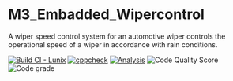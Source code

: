 # M3_Embadded_Wipercontrol
A wiper speed control system for an automotive wiper controls the operational speed of a wiper in accordance with rain conditions.

[![Build CI - Lunix](https://github.com/Sreenivas0706/M3_Embadded_Wipercontrol/actions/workflows/Build.yml/badge.svg)](https://github.com/Sreenivas0706/M3_Embadded_Wipercontrol/actions/workflows/Build.yml)
[![cppcheck](https://github.com/Sreenivas0706/M3_Embadded_Wipercontrol/actions/workflows/cppcheck.yml/badge.svg)](https://github.com/Sreenivas0706/M3_Embadded_Wipercontrol/actions/workflows/cppcheck.yml)
[![Analysis](https://github.com/Sreenivas0706/M3_Embadded_Wipercontrol/actions/workflows/Analysis.yml/badge.svg)](https://github.com/Sreenivas0706/M3_Embadded_Wipercontrol/actions/workflows/Analysis.yml)
![Code Quality Score](https://api.codiga.io/project/33455/score/svg)
![Code grade](https://api.codiga.io/project/33455/status/svg)
